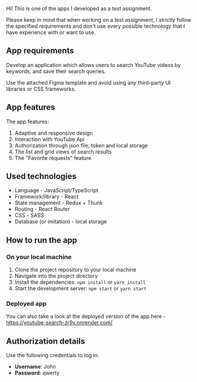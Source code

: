 Hi! This is one of the apps I developed as a test assignment.

Please keep in mind that when working on a test assignment, I strictly follow the specified requirements and don't use every possible technology that I have experience with or want to use.

## App requirements

Develop an application which allows users to search YouTube videos by keywords, and save their search queries.

Use the attached Figma template and avoid using any third-party UI libraries or CSS frameworks.

## App features

The app features:

1) Adaptive and responsive design
2) Interaction with YouTube Api
2) Authorization through json file, token and local storage
3) The list and grid views of search results
4) The "Favorite requests" feature

## Used technologies

* Language - JavaScript/TypeScript
* Framework/library - React
* State management - Redux + Thunk
* Routing - React Router
* CSS - SASS
* Database (or imitation) - local storage

## How to run the app

### On your local machine

1) Clone the project repository to your local machine
2) Navigate into the project directory
3) Install the dependencies: `npm install` or `yarn install`
4) Start the development server: `npm start` or `yarn start`

### Deployed app

You can also take a look at the deployed version of the app here - https://youtube-search-zr9v.onrender.com/

## Authorization details

Use the following credentials to log in:

 - **Username**: John 
 - **Password**: qwerty
